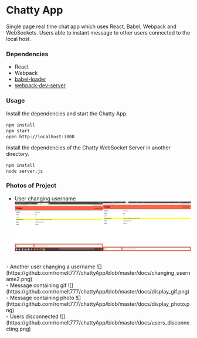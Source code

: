 Chatty App
=====================

Single page real time chat app which uses React, Babel, Webpack and WebSockets. Users able to instant message to other users connected to the local host.

### Dependencies

* React
* Webpack
* [babel-loader](https://github.com/babel/babel-loader)
* [webpack-dev-server](https://github.com/webpack/webpack-dev-server)


### Usage

Install the dependencies and start the Chatty App.

```
npm install
npm start
open http://localhost:3000
```

Install the dependencies of the Chatty WebSocket Server in another directory.

```
npm install
node server.js
```

### Photos of Project

- User changing username
![](https://github.com/romelt777/chattyApp/blob/master/docs/changing_username.png)
<br />
- Another user changing a username
![](https://github.com/romelt777/chattyApp/blob/master/docs/changing_username2.png)
<br />
- Message containing gif
![](https://github.com/romelt777/chattyApp/blob/master/docs/display_gif.png)
<br />
- Message containing photo
![](https://github.com/romelt777/chattyApp/blob/master/docs/display_photo.png)
<br />
- Users disconnected
![](https://github.com/romelt777/chattyApp/blob/master/docs/users_disconnecting.png)




